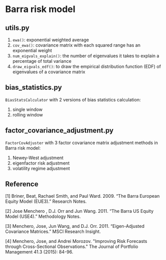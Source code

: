 # Barra risk model

## utils.py
1. `ewa()`: exponential weighted average
2. `cov_ewa()`: covariance matrix with each squared range has an exponential weight
3. `num_eigvals_explain()`: the number of eigenvalues it takes to explain a percentage of total variance
4. `draw_eigvals_edf()`: to draw the empirical distribution function (EDF) of eigenvalues of a covariance matrix
   
## bias_statistics.py
`BiasStatsCalculator` with 2 versions of bias statistics calculation:
1. single window
2. rolling window

## factor_covariance_adjustment.py
`FactorCovAdjuster` with 3 factor covariance matrix adjustment methods in Barra risk model:
1. Newey-West adjustment
2. eigenfactor risk adjustment
3. volatility regime adjustment

## Reference

[1] Briner, Beat, Rachael Smith, and Paul Ward. 2009. “The Barra European Equity Model (EUE3).” Research Notes.

[2] Jose Menchero , D.J. Orr and Jun Wang. 2011. “The Barra US Equity Model (USE4).” Methodology Notes.

[3] Menchero, Jose, Jun Wang, and D.J. Orr. 2011. “Eigen-Adjusted Covariance Matrices.” MSCI Research Insight.

[4] Menchero, Jose, and Andrei Morozov. "Improving Risk Forecasts through Cross-Sectional Observations." The Journal of Portfolio Management 41.3 (2015): 84-96.